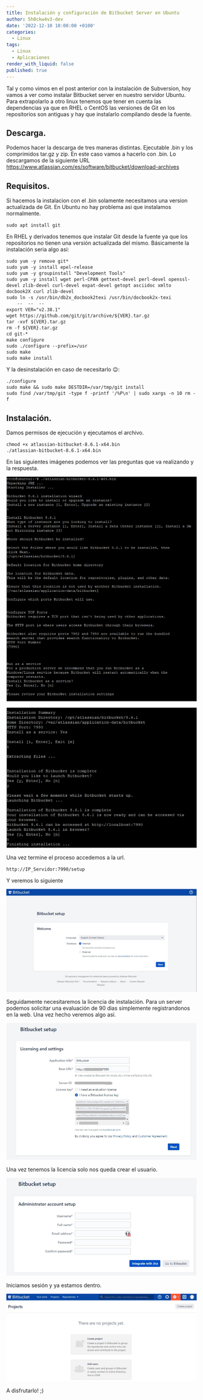 ```yaml
---
title: Instalación y configuración de Bitbucket Server en Ubuntu 
author: 5h0ckw4v3-dev
date: '2022-12-10 10:00:00 +0100'
categories:
  - Linux
tags:
  - Linux
  - Aplicaciones
render_with_liquid: false
published: true
---
```


Tal y como vimos en el post anterior con la instalación de Subversion, hoy vamos a ver como instalar Bitbucket server en nuestro servidor Ubuntu. Para extrapolarlo a otro linux tenemos que tener en cuenta las dependencias ya que en RHEL o CentOS las versiones de Git en los repositorios son antiguas y hay que instalarlo compilando desde la fuente.

## Descarga.
Podemos hacer la descarga de tres maneras distintas. Ejecutable .bin y los comprimidos tar.gz y zip. En este caso vamos a hacerlo con .bin. Lo descargamos de la siguiente URL https://www.atlassian.com/es/software/bitbucket/download-archives

## Requisitos.
Si hacemos la instalacion con el .bin solamente necesitamos una version actualizada de Git. En Ubuntu no hay problema asi que instalamos normalmente.

```plaintext
sudo apt install git
```

En RHEL y derivados tenemos que instalar Git desde la fuente ya que los repositorios no tienen una versión actualizada del mismo.
Básicamente la instalación seria algo asi:

```plaintext
sudo yum -y remove git*
sudo yum -y install epel-release
sudo yum -y groupinstall "Development Tools"
sudo yum -y install wget perl-CPAN gettext-devel perl-devel openssl-devel zlib-devel curl-devel expat-devel getopt asciidoc xmlto docbook2X curl zlib-devel
sudo ln -s /usr/bin/db2x_docbook2texi /usr/bin/docbook2x-texi
	--  --  -- 
export VER="v2.38.1"
wget https://github.com/git/git/archive/${VER}.tar.gz
tar -xvf ${VER}.tar.gz
rm -f ${VER}.tar.gz
cd git-*
make configure
sudo ./configure --prefix=/usr
sudo make
sudo make install
```
Y la desinstalación en caso de necesitarlo 😉:

```plaintext
./configure
sudo make && sudo make DESTDIR=/var/tmp/git install
sudo find /var/tmp/git -type f -printf '/%P\n' | sudo xargs -n 10 rm -f
```


## Instalación.
Damos permisos de ejecución y ejecutamos el archivo.

```plaintext
chmod +x atlassian-bitbucket-8.6.1-x64.bin
./atlassian-bitbucket-8.6.1-x64.bin
```
En las siguientes imágenes podemos ver las preguntas que va realizando y la respuesta. 

![bitbucket](/assets/img/common/bitbucket-1.jpg)

![bitbucket](/assets/img/common/bitbucket-2.jpg)

Una vez termine el proceso accedemos a la url.

```plaintext
http://IP_Servidor:7990/setup
```

Y veremos lo siguiente

![bitbucket](/assets/img/common/bitbucket-3.jpg)

Seguidamente necesitaremos la licencia de instalación. Para un server podemos solicitar una evaluación de 90 dias simplemente registrandonos en la web. Una vez hecho veremos algo así.

![bitbucket](/assets/img/common/bitbucket-4.jpg)

Una vez tenemos la licencia solo nos queda crear el usuario.

![bitbucket](/assets/img/common/bitbucket-5.jpg)

Iniciamos sesión y ya estamos dentro.

![bitbucket](/assets/img/common/bitbucket-6.jpg)

A disfrutarlo! ;)
